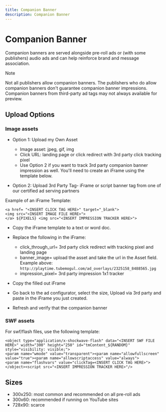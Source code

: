 ```yaml
---
title: Companion Banner
description: Companion Banner
---
```


# Companion Banner

Companion banners are served alongside pre-roll ads or (with some publishers) audio ads and can help reinforce brand and message association.

>[!NOTE]
>
> Not all publishers allow companion banners. The publishers who do allow companion banners don't guarantee companion banner impressions.
> Companion banners from third-party ad tags may not always available for preview.

## Upload Options
  
### Image assets

* Option 1: Upload my Own Asset

  * Image asset: jpeg, gif, img
  * Click URL: landing page or click redirect with 3rd party click tracking pixel
  * Use Option 2 if you want to track 3rd party companion banner impression as well. You'll need to create an iFrame using the template below.

* Option 2: Upload 3rd Party Tag- iFrame or script banner tag from one of our certified ad serving partners

Example of an iFrame Template:

```
<a href= "<INSERT CLICK TAG HERE>" target="_blank">   
<img src="<INSERT IMAGE FILE HERE>">   
</a> ${PIXELS} <img src="<INSERT IMPRESSION TRACKER HERE>">
```

* Copy the iFrame template to a text or word doc.
* Replace the following in the iFrame:

  * click_through_url= 3rd party click redirect with tracking pixel and landing page
  * banner_image= upload the asset and take the url in the Asset field. Example above: `http://playtime.tubemogul.com/ad_overlays/2325158_8488565.jpg`  <!-- need to create a new example on https://advertising.adobe.com -->
  * impression_pixel= 3rd party  impression 1x1 tracker

* Copy the filled out iFrame
* Go back to the ad configurator, select the size, Upload via 3rd party and paste in the iFrame you just created.
* Refresh and verify that the companion banner

### SWF assets

For swf/flash files, use the following template:

```
<object type="application/x-shockwave-flash" data="<INSERT SWF FILE HERE>" width="300" height="250" id="tmContent_${RANDOM}" style="visibility: visible;">   
<param name="wmode" value="transparent"><param name="allowfullscreen" value="true"><param name="allowscriptaccess" value="always">   
<param name="flashvars" value="clickTag=<INSERT CLICK TAG HERE>">   
</object><script src="<INSERT IMPRESSION TRACKER HERE>"/>
```

## Sizes

* 300x250: most common and recommended on all pre-roll ads
* 300x60: recommended if running on YouTube sites
* 728x90: scarce
